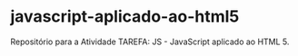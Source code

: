 # javascript-aplicado-ao-html5
Repositório para a Atividade TAREFA: JS - JavaScript aplicado ao HTML 5.
